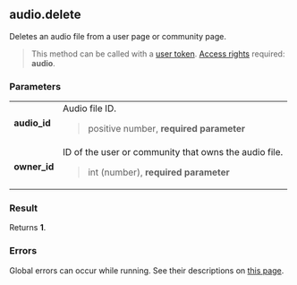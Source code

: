 ## audio.delete

Deletes an audio file from a user page or community page.

> This method can be called with a [user token](https://vk.com/dev/access_token). [Access rights](https://vk.com/dev/permissions) required: **audio**.

### Parameters

<table>
  <tr>
    <td>
      <b>audio_id</b>
    </td>
    <td>
      Audio file ID.
      <blockquote>
        positive number, <b>required parameter</b>
      </blockquote>
    </td>
  </tr>
  <tr>
    <td>
      <b>owner_id</b>
    </td>
    <td>
      ID of the user or community that owns the audio file.
      <blockquote>
        int (number), <b>required parameter</b>
      </blockquote>
    </td>
  </tr>
</table>

### Result

Returns **1**.

### Errors

Global errors can occur while running. See their descriptions on [this page](https://vk.com/dev/errors).
